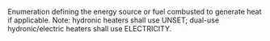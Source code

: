 Enumeration defining the energy source or fuel combusted to generate heat if applicable.  Note: hydronic heaters shall use UNSET; dual-use hydronic/electric heaters shall use ELECTRICITY.